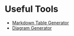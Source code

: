 # Useful Tools

- [Markdown Table Generator](http://www.tablesgenerator.com/markdown_tables)
- [Diagram Generator](http://www.gravizo.com/)

